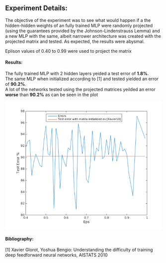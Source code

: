 ###

## Experiment Details:  

The objective of the experiment was to see what would happen 
if a the hidden-hidden weights of an fully trained MLP were 
randomly projected (using the guarantees provided by the 
Johnson-Lindenstrauss Lemma) and a new MLP with the same, 
albeit narrower architecture was created with the projected matrix 
and tested. As expected, the results were abysmal.   

Eplison values of 0.40 to 0.99 were used to project the matrix



#### Results: 

The fully trained MLP with 2 hidden layers yeided a test error of __1.8%__.   
The same MLP when initialized according to [1] and tested yielded an error of __90.2%__.  
A lot of the networks tested using the projected matrices yeilded an error __worse__ than __90.2%__ as can
be seen in the plot 

![alt text](https://github.com/vikkamath/randomProjections/blob/master/results.png "Results")

















#### Bibliography: 
[1] Xavier Glorot, Yoshua Bengio: Understanding the difficulty of training deep feedforward neural networks, AISTATS 2010





